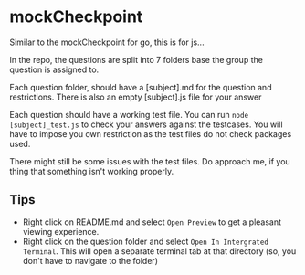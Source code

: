 # mockCheckpoint

Similar to the mockCheckpoint for go, this is for js...

In the repo, the questions are split into 7 folders base the group the question is assigned to.

Each question folder, should have a [subject].md for the question and restrictions.
There is also an empty [subject].js file for your answer

Each question should have a working test file.
You can run `node [subject]_test.js` to check your answers against the testcases.
You will have to impose you own restriction as the test files do not check packages used.

There might still be some issues with the test files. Do approach me, if you thing that something isn't working properly.

## Tips
- Right click on README.md and select `Open Preview` to get a pleasant viewing experience.
- Right click on the question folder and select `Open In Intergrated Terminal`. This will open a separate terminal tab at that directory (so, you don't have to navigate to the folder)
